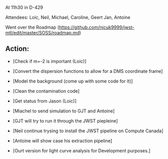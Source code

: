 At 11h30 in D-429

Attendees: Loic, Neil, Michael, Caroline, Geert Jan, Antoine

Went over the Roadmap (https://github.com/njcuk9999/jwst-mtl/edit/master/SOSS/roadmap.md)

## Action:

- [Check if m=-2 is important (Loic)]
- [Convert the dispersion functions to allow for a DMS coordinate frame]
- [Model the background (come up  with some code for it)]
- [Clean the contamination code]
- [Get status from Jason (Loic)]

- [Miachel to send simulation to GJT and Antoine]
- [GJT will try to run it through the JWST piepleine]
- [Neil continue trysing to install the JWST pipeline on Compute Canada]
- [Antoine will show case his extraction pipeline]
- [Ourt version for light curve analysis for Development purposes.]
